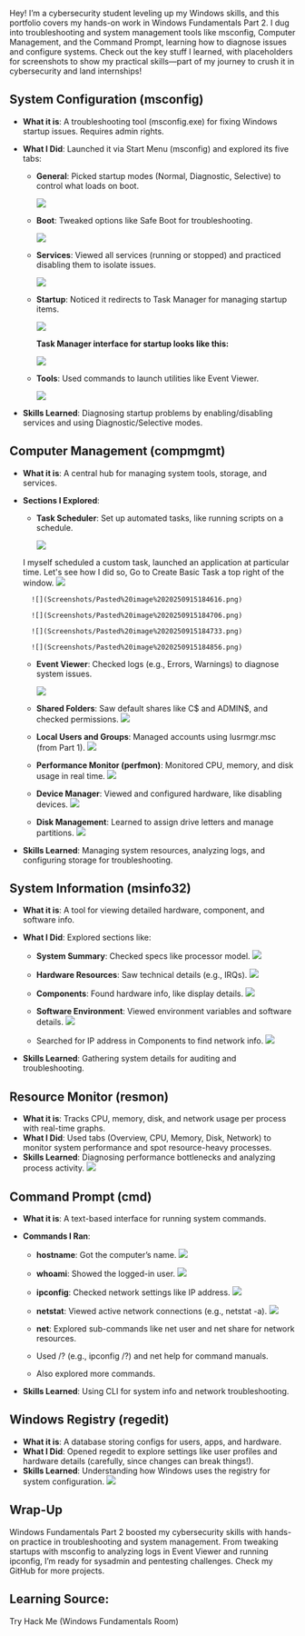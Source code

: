 Hey! I’m a cybersecurity student leveling up my Windows skills, and this portfolio covers my hands-on work in Windows Fundamentals Part 2. I dug into troubleshooting and system management tools like msconfig, Computer Management, and the Command Prompt, learning how to diagnose issues and configure systems. Check out the key stuff I learned, with placeholders for screenshots to show my practical skills—part of my journey to crush it in cybersecurity and land internships!

## System Configuration (msconfig)

- **What it is**: A troubleshooting tool (msconfig.exe) for fixing Windows startup issues. Requires admin rights.
    
- **What I Did**: Launched it via Start Menu (msconfig) and explored its five tabs:
    
    - **General**: Picked startup modes (Normal, Diagnostic, Selective) to control what loads on boot.
    
        ![](Screenshots/Pasted%20image%2020250915175921.png)


    - **Boot**: Tweaked options like Safe Boot for troubleshooting.
    
        ![](Screenshots/Pasted%20image%2020250915175955.png)

    
    - **Services**: Viewed all services (running or stopped) and practiced disabling them to isolate issues.

        ![](Screenshots/Pasted%20image%2020250915180022.png)

    
    - **Startup**: Noticed it redirects to Task Manager for managing startup items.

	    ![](Screenshots/Pasted%20image%2020250915180100.png)


		**Task Manager interface for startup looks like this:**
		
		![](Screenshots/Pasted%20image%2020250915180211.png)

    - **Tools**: Used commands to launch utilities like Event Viewer.
    
        ![](Screenshots/Pasted%20image%2020250915180302.png)


- **Skills Learned**: Diagnosing startup problems by enabling/disabling services and using Diagnostic/Selective modes.
## Computer Management (compmgmt)

- **What it is**: A central hub for managing system tools, storage, and services.
    
- **Sections I Explored**:
    
    - **Task Scheduler**: Set up automated tasks, like running scripts on a schedule.

		![](Screenshots/Pasted%20image%2020250915184420.png)

	    
	 I myself scheduled a custom task, launched an application at particular time.
	 Let's see how I did so,
	 Go to Create Basic Task a top right of the window.
	 ![](Screenshots/Pasted%20image%2020250915184549.png)

	    ![](Screenshots/Pasted%20image%2020250915184616.png)

		![](Screenshots/Pasted%20image%2020250915184706.png)

		![](Screenshots/Pasted%20image%2020250915184733.png)

		![](Screenshots/Pasted%20image%2020250915184856.png)


    - **Event Viewer**: Checked logs (e.g., Errors, Warnings) to diagnose system issues.
        
        ![](Screenshots/Pasted%20image%2020250915185139.png)
            
    - **Shared Folders**: Saw default shares like C$ and ADMIN$, and checked permissions.
        ![](Screenshots/Pasted%20image%2020250915185211.png)
    - **Local Users and Groups**: Managed accounts using lusrmgr.msc (from Part 1).
        ![](Screenshots/Pasted%20image%2020250915185241.png)
    - **Performance Monitor (perfmon)**: Monitored CPU, memory, and disk usage in real time.
        ![](Screenshots/Pasted%20image%2020250915185335.png)
    - **Device Manager**: Viewed and configured hardware, like disabling devices.
        ![](Screenshots/Pasted%20image%2020250915185348.png)

    - **Disk Management**: Learned to assign drive letters and manage partitions.
        ![](Screenshots/Pasted%20image%2020250915185517.png)

- **Skills Learned**: Managing system resources, analyzing logs, and configuring storage for troubleshooting.
## System Information (msinfo32)

- **What it is**: A tool for viewing detailed hardware, component, and software info.
    
- **What I Did**: Explored sections like:
    
    - **System Summary**: Checked specs like processor model.
        ![](Screenshots/Pasted%20image%2020250915194209.png)

    - **Hardware Resources**: Saw technical details (e.g., IRQs).
        ![](Screenshots/Pasted%20image%2020250915194255.png)

    - **Components**: Found hardware info, like display details.
        ![](Screenshots/Pasted%20image%2020250915194340.png)

    - **Software Environment**: Viewed environment variables and software details.
        ![](Screenshots/Pasted%20image%2020250915194415.png)

    - Searched for IP address in Components to find network info.
        ![](Screenshots/Pasted%20image%2020250915194509.png)

- **Skills Learned**: Gathering system details for auditing and troubleshooting.
## Resource Monitor (resmon)

- **What it is**: Tracks CPU, memory, disk, and network usage per process with real-time graphs.
- **What I Did**: Used tabs (Overview, CPU, Memory, Disk, Network) to monitor system performance and spot resource-heavy processes.
- **Skills Learned**: Diagnosing performance bottlenecks and analyzing process activity.
    ![](Screenshots/Pasted%20image%2020250915194633.png)


## Command Prompt (cmd)

- **What it is**: A text-based interface for running system commands.
- **Commands I Ran**:
    - **hostname**: Got the computer’s name.
	    ![](Screenshots/Pasted%20image%2020250915194958.png)
    - **whoami**: Showed the logged-in user.
	    ![](Screenshots/Pasted%20image%2020250915195023.png)

    - **ipconfig**: Checked network settings like IP address.
	    ![](Screenshots/Pasted%20image%2020250915195104.png)

    - **netstat**: Viewed active network connections (e.g., netstat -a).
	    ![](Screenshots/Pasted%20image%2020250915195304.png)

    - **net**: Explored sub-commands like net user and net share for network resources.
    - Used /? (e.g., ipconfig /?) and net help for command manuals.
    - Also explored more commands.

- **Skills Learned**: Using CLI for system info and network troubleshooting.
## Windows Registry (regedit)

- **What it is**: A database storing configs for users, apps, and hardware.
- **What I Did**: Opened regedit to explore settings like user profiles and hardware details (carefully, since changes can break things!).
- **Skills Learned**: Understanding how Windows uses the registry for system configuration.
    ![](Screenshots/Pasted%20image%2020250915205313.png)


## Wrap-Up

Windows Fundamentals Part 2 boosted my cybersecurity skills with hands-on practice in troubleshooting and system management. From tweaking startups with msconfig to analyzing logs in Event Viewer and running ipconfig, I’m ready for sysadmin and pentesting challenges. Check my GitHub for more projects.

## Learning Source:

Try Hack Me (Windows Fundamentals Room)